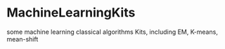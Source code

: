 # MachineLearningKits
some machine learning classical algorithms Kits, including EM, K-means, mean-shift
